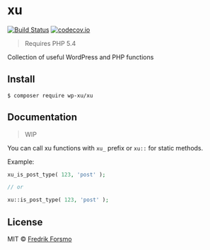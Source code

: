 # xu

[![Build Status](https://travis-ci.org/wp-xu/xu.svg?branch=master)](https://travis-ci.org/wp-xu/xu) [![codecov.io](http://codecov.io/github/wp-xu/xu/coverage.svg?branch=master)](http://codecov.io/github/wp-xu/xu?branch=master)

> Requires PHP 5.4

Collection of useful WordPress and PHP functions

## Install

```
$ composer require wp-xu/xu
```
## Documentation

> WIP

You can call xu functions with `xu_` prefix or `xu::` for static methods.

Example:

```php
xu_is_post_type( 123, 'post' );

// or

xu::is_post_type( 123, 'post' );
```

## License

MIT © [Fredrik Forsmo](https://github.com/frozzare)
